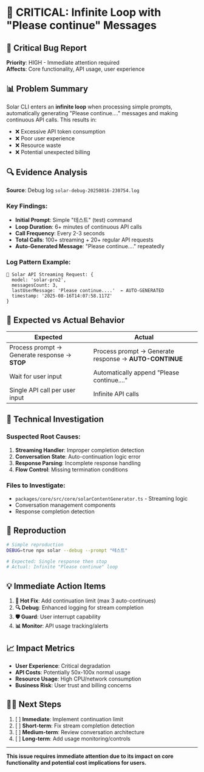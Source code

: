 # 🔄 CRITICAL: Infinite Loop with "Please continue" Messages

## 🚨 Critical Bug Report

**Priority**: HIGH - Immediate attention required  
**Affects**: Core functionality, API usage, user experience

## 📊 Problem Summary

Solar CLI enters an **infinite loop** when processing simple prompts, automatically generating "Please continue...." messages and making continuous API calls. This results in:

- ❌ Excessive API token consumption
- ❌ Poor user experience
- ❌ Resource waste
- ❌ Potential unexpected billing

## 🔍 Evidence Analysis

**Source**: Debug log `solar-debug-20250816-230754.log`

### Key Findings:

- **Initial Prompt**: Simple "테스트" (test) command
- **Loop Duration**: 6+ minutes of continuous API calls
- **Call Frequency**: Every 2-3 seconds
- **Total Calls**: 100+ streaming + 20+ regular API requests
- **Auto-Generated Message**: "Please continue...." repeatedly

### Log Pattern Example:

```
🌊 Solar API Streaming Request: {
  model: 'solar-pro2',
  messagesCount: 3,
  lastUserMessage: 'Please continue....'  ← AUTO-GENERATED
  timestamp: '2025-08-16T14:07:58.117Z'
}
```

## 🎯 Expected vs Actual Behavior

| Expected                                      | Actual                                                 |
| --------------------------------------------- | ------------------------------------------------------ |
| Process prompt → Generate response → **STOP** | Process prompt → Generate response → **AUTO-CONTINUE** |
| Wait for user input                           | Automatically append "Please continue...."             |
| Single API call per user input                | Infinite API calls                                     |

## 🔧 Technical Investigation

### Suspected Root Causes:

1. **Streaming Handler**: Improper completion detection
2. **Conversation State**: Auto-continuation logic error
3. **Response Parsing**: Incomplete response handling
4. **Flow Control**: Missing termination conditions

### Files to Investigate:

- `packages/core/src/core/solarContentGenerator.ts` - Streaming logic
- Conversation management components
- Response completion detection

## 🧪 Reproduction

```bash
# Simple reproduction
DEBUG=true npx solar --debug --prompt "테스트"

# Expected: Single response then stop
# Actual: Infinite "Please continue" loop
```

## 💡 Immediate Action Items

1. **🚨 Hot Fix**: Add continuation limit (max 3 auto-continues)
2. **🔍 Debug**: Enhanced logging for stream completion
3. **🛡️ Guard**: User interrupt capability
4. **📊 Monitor**: API usage tracking/alerts

## 📈 Impact Metrics

- **User Experience**: Critical degradation
- **API Costs**: Potentially 50x-100x normal usage
- **Resource Usage**: High CPU/network consumption
- **Business Risk**: User trust and billing concerns

## 🏃‍♂️ Next Steps

1. [ ] **Immediate**: Implement continuation limit
2. [ ] **Short-term**: Fix stream completion detection
3. [ ] **Medium-term**: Review conversation architecture
4. [ ] **Long-term**: Add usage monitoring/controls

---

**This issue requires immediate attention due to its impact on core functionality and potential cost implications for users.**
